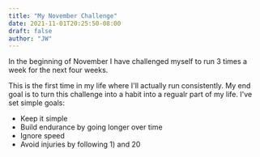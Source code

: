 ```yaml
---
title: "My November Challenge"
date: 2021-11-01T20:25:50-08:00
draft: false
author: "JW"
---
```


In the beginning of November I have challenged myself to run 3 times a week for the next four weeks.

<!--more-->

This is the first time in my life where I'll actually run consistently.
My end goal is to turn this challenge into a habit into a regualr part of my life.
I've set simple goals:
- Keep it simple
- Build endurance by going longer over time
- Ignore speed
- Avoid injuries by following 1) and 20

